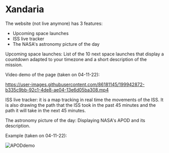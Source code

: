 # Xandaria

The website (not live anymore) has 3 features:
- Upcoming space launches
- ISS live tracker
- The NASA's astronomy picture of the day


Upcoming space launches:
List of the 10 next space launches that display a countdown adapted to your timezone and a short description of the mission.

Video demo of the page (taken on 04-11-22):

https://user-images.githubusercontent.com/86181145/199942872-b335c9bb-92c1-4de8-ae04-13e6d05ba308.mp4



ISS live tracker:
it is a map tracking in real time the movements of the ISS. It is also drawing the path that the ISS took in the past 45 minutes and the path it will take in the next 45 minutes.




The astronomy picture of the day:
Displaying NASA's APOD and its description.

Example (taken on 04-11-22):

![APODdemo](https://user-images.githubusercontent.com/86181145/199943262-a04c59ab-6635-4c19-b9b6-116c11336f5b.PNG)
